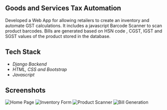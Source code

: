 ## Goods and Services Tax Automation ##
Developed a Web App for allowing retailers to create an inventory and automate GST calculations. It includes a javascript Barcode Scanner to scan product barcodes. Bills are generated based on HSN code , CGST, IGST and SGST values of the product stored in the database.

## Tech Stack
- *Django Backend*
- *HTML, CSS and Bootstrap*
- *Javascript*


## Screenshots
![Home Page](https://i.imgur.com/Eh7XJe2.png)
![Inventory Form](https://i.imgur.com/mccinOn.png)
![Product Scanner](https://i.imgur.com/K1c32m9.png)
![Bill Generation](https://i.imgur.com/54vJKM8.png)
